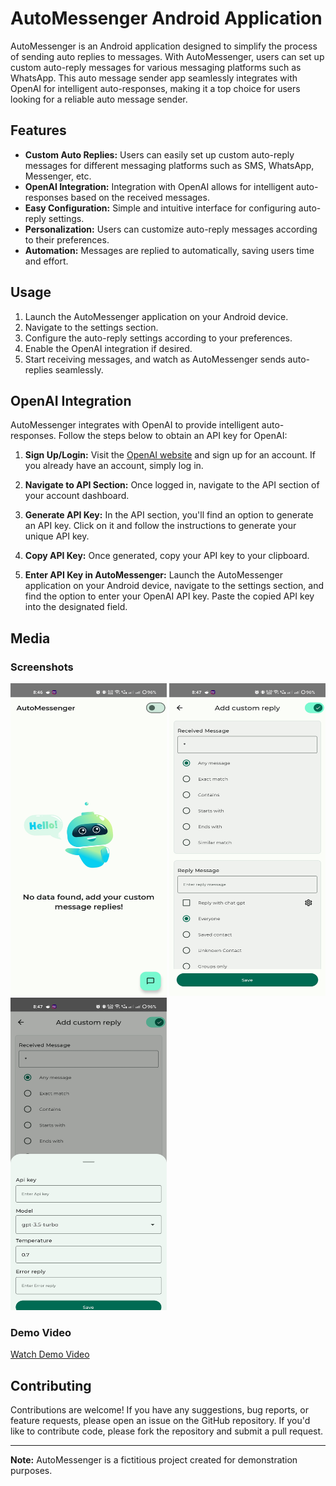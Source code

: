 # AutoMessenger Android Application

AutoMessenger is an Android application designed to simplify the process of sending auto replies to messages. With AutoMessenger, users can set up custom auto-reply messages for various messaging platforms such as WhatsApp. This auto message sender app seamlessly integrates with OpenAI for intelligent auto-responses, making it a top choice for users looking for a reliable auto message sender. 

## Features

- **Custom Auto Replies:** Users can easily set up custom auto-reply messages for different messaging platforms such as SMS, WhatsApp, Messenger, etc.
- **OpenAI Integration:** Integration with OpenAI allows for intelligent auto-responses based on the received messages.
- **Easy Configuration:** Simple and intuitive interface for configuring auto-reply settings.
- **Personalization:** Users can customize auto-reply messages according to their preferences.
- **Automation:** Messages are replied to automatically, saving users time and effort.

## Usage

1. Launch the AutoMessenger application on your Android device.
2. Navigate to the settings section.
3. Configure the auto-reply settings according to your preferences.
4. Enable the OpenAI integration if desired.
5. Start receiving messages, and watch as AutoMessenger sends auto-replies seamlessly.

## OpenAI Integration

AutoMessenger integrates with OpenAI to provide intelligent auto-responses. Follow the steps below to obtain an API key for OpenAI:

1. **Sign Up/Login:** Visit the [OpenAI website](https://openai.com/) and sign up for an account. If you already have an account, simply log in.

2. **Navigate to API Section:** Once logged in, navigate to the API section of your account dashboard.

3. **Generate API Key:** In the API section, you'll find an option to generate an API key. Click on it and follow the instructions to generate your unique API key.

4. **Copy API Key:** Once generated, copy your API key to your clipboard.

5. **Enter API Key in AutoMessenger:** Launch the AutoMessenger application on your Android device, navigate to the settings section, and find the option to enter your OpenAI API key. Paste the copied API key into the designated field.


## Media

### Screenshots

<p align = "left" >
  <img width="250" height="500" src="media/1.jpg">
  <img width="250" height="500"  src="media/2.jpg"> 
  <img width="250" height="500" src="media/3.jpg"> 
</p>


### Demo Video

[Watch Demo Video](https://github.com/sachincvn/AutoMessageReplier/raw/master/media/video_demo.mp4)

## Contributing

Contributions are welcome! If you have any suggestions, bug reports, or feature requests, please open an issue on the GitHub repository. If you'd like to contribute code, please fork the repository and submit a pull request.

---

**Note:** AutoMessenger is a fictitious project created for demonstration purposes.
